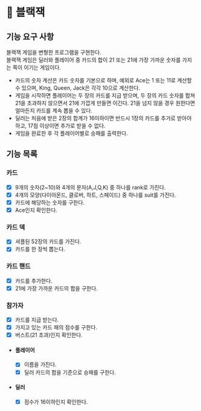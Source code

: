 # 🚀 블랙잭

## 기능 요구 사항
블랙잭 게임을 변형한 프로그램을 구현한다.  
블랙잭 게임은 딜러와 플레이어 중 카드의 합이 21 또는 21에 가장 가까운 숫자를 가지는 쪽이 이기는 게임이다.
- 카드의 숫자 계산은 카드 숫자를 기본으로 하며, 예외로 Ace는 1 또는 11로 계산할 수 있으며, King, Queen, Jack은 각각 10으로 계산한다.
- 게임을 시작하면 플레이어는 두 장의 카드를 지급 받으며, 두 장의 카드 숫자를 합쳐 21을 초과하지 않으면서 21에 가깝게 만들면 이긴다. 21을 넘지 않을 경우 원한다면 얼마든지 카드를 계속 뽑을 수 있다.
- 딜러는 처음에 받은 2장의 합계가 16이하이면 반드시 1장의 카드를 추가로 받아야 하고, 17점 이상이면 추가로 받을 수 없다.
- 게임을 완료한 후 각 플레이어별로 승패를 출력한다.

## 기능 목록
### 카드
- [x] 9개의 숫자(2~10)와 4개의 문자(A,J,Q,K) 중 하나를 rank로 가진다.
- [x] 4개의 모양(다이아몬드, 클로버, 하트, 스페이드) 중 하나를 suit를 가진다.
- [x] 카드에 해당하는 숫자를 구한다.
- [x] Ace인지 확인한다.

### 카드 덱
- [x] 셔플된 52장의 카드를 가진다.
- [x] 카드를 한 장씩 뽑는다.

### 카드 핸드
- [x] 카드를 추가한다.
- [x] 21에 가장 가까운 카드의 합을 구한다.

### 참가자
- [x] 카드를 지급 받는다.
- [x] 가지고 있는 카드 패의 점수를 구한다.
- [x] 버스트(21 초과)인지 확인한다.

- #### 플레이어
  - [x] 이름을 가진다.
  - [x] 딜러 카드의 합을 기준으로 승패를 구한다.
- #### 딜러
  - [x] 점수가 16이하인지 확인한다.